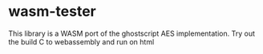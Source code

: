 # wasm-tester
This library is a WASM port of the ghostscript AES implementation. Try out the build C to webassembly and run on html
